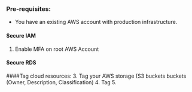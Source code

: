 ### Pre-requisites:
- You have an existing AWS account with production infrastructure.

#### Secure IAM
1. Enable MFA on root AWS Account

#### Secure RDS

####Tag cloud resources:
3. Tag your AWS storage (S3 buckets buckets (Owner, Description, Classification)
4. Tag 
5. 
